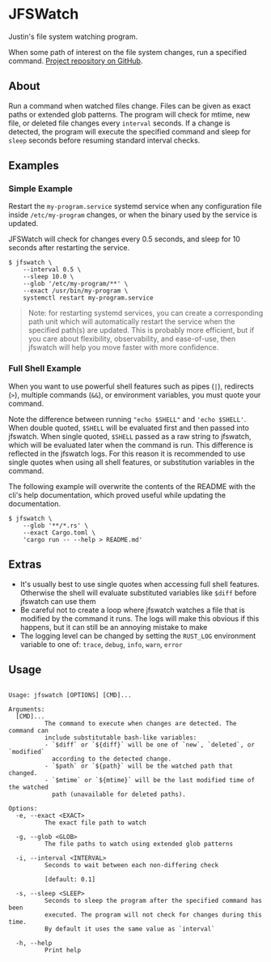 # JFSWatch

Justin's file system watching program.

When some path of interest on the file system changes, run a specified command.
[Project repository on GitHub](https://github.com/just1ngray/jfswatch).

## About

Run a command when watched files change. Files can be given as exact paths or
extended glob patterns. The program will check for mtime, new file, or deleted
file changes every `interval` seconds. If a change is detected, the program
will execute the specified command and sleep for `sleep` seconds before
resuming standard interval checks.

## Examples

### Simple Example

Restart the `my-program.service` systemd service when any configuration file
inside `/etc/my-program` changes, or when the binary used by the service is
updated.

JFSWatch will check for changes every 0.5 seconds, and sleep for 10 seconds
after restarting the service.

```shell
$ jfswatch \
    --interval 0.5 \
    --sleep 10.0 \
    --glob '/etc/my-program/**' \
    --exact /usr/bin/my-program \
    systemctl restart my-program.service
```

> Note: for restarting systemd services, you can create a corresponding path
> unit which will automatically restart the service when the specified path(s)
> are updated. This is probably more efficient, but if you care about
> flexibility, observability, and ease-of-use, then jfswatch will help you move
> faster with more confidence.

### Full Shell Example

When you want to use powerful shell features such as pipes (`|`), redirects
(`>`), multiple commands (`&&`), or environment variables, you must quote your
command.

Note the difference between running `"echo $SHELL"` and `'echo $SHELL'`. When
double quoted, `$SHELL` will be evaluated first and then passed into jfswatch.
When single quoted, `$SHELL` passed as a raw string to jfswatch, which will be
evaluated later when the command is run. This difference is reflected in the
jfswatch logs. For this reason it is recommended to use single quotes when
using all shell features, or substitution variables in the command.

The following example will overwrite the contents of the README with the cli's
help documentation, which proved useful while updating the documentation.

```shell
$ jfswatch \
    --glob '**/*.rs' \
    --exact Cargo.toml \
    'cargo run -- --help > README.md'
```

## Extras

- It's usually best to use single quotes when accessing full shell features.
  Otherwise the shell will evaluate substituted variables like `$diff` before
  jfswatch can use them
- Be careful not to create a loop where jfswatch watches a file that is
  modified by the command it runs. The logs will make this obvious if this
  happens, but it can still be an annoying mistake to make
- The logging level can be changed by setting the `RUST_LOG` environment
  variable to one of: `trace`, `debug`, `info`, `warn`, `error`

## Usage
```

Usage: jfswatch [OPTIONS] [CMD]...

Arguments:
  [CMD]...
          The command to execute when changes are detected. The command can
          include substitutable bash-like variables:
          - `$diff` or `${diff}` will be one of `new`, `deleted`, or `modified`
            according to the detected change.
          - `$path` or `${path}` will be the watched path that changed.
          - `$mtime` or `${mtime}` will be the last modified time of the watched
            path (unavailable for deleted paths).

Options:
  -e, --exact <EXACT>
          The exact file path to watch

  -g, --glob <GLOB>
          The file paths to watch using extended glob patterns

  -i, --interval <INTERVAL>
          Seconds to wait between each non-differing check
          
          [default: 0.1]

  -s, --sleep <SLEEP>
          Seconds to sleep the program after the specified command has been
          executed. The program will not check for changes during this time.
          By default it uses the same value as `interval`

  -h, --help
          Print help
